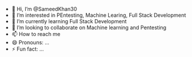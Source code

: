 - 👋 Hi, I’m @SameedKhan30
- 👀 I’m interested in PEntesting, Machine Learing, Full Stack Development  
- 🌱 I’m currently learning Full Stack Development
- 💞️ I’m looking to collaborate on Machine learning and Pentesting
- 📫 How to reach me 
- 😄 Pronouns: ...
- ⚡ Fun fact: ...

<!---
SameedKhan30/SameedKhan30 is a ✨ special ✨ repository because its `README.md` (this file) appears on your GitHub profile.
You can click the Preview link to take a look at your changes.
--->
